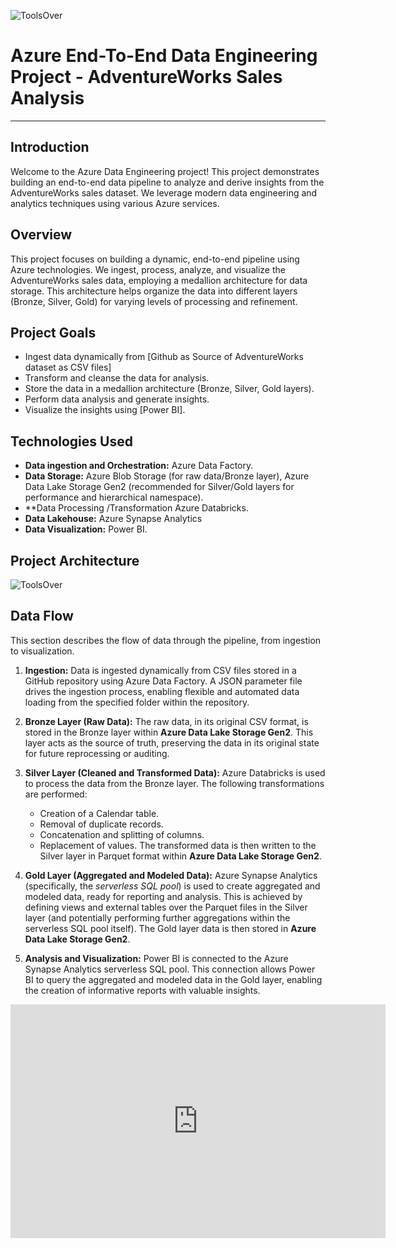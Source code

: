 ![ToolsOver](https://github.com/Abubakrmali2/DE-Project-AdventureWorks-Sales/blob/main/Images/Untitled-2024-01-27-1406.png)

# Azure End-To-End Data Engineering Project - AdventureWorks Sales Analysis

---

## Introduction

Welcome to the Azure Data Engineering project! This project demonstrates building an end-to-end data pipeline to analyze and derive insights from the AdventureWorks sales dataset.  We leverage modern data engineering and analytics techniques using various Azure services.

## Overview

This project focuses on building a dynamic, end-to-end pipeline using Azure technologies.  We ingest, process, analyze, and visualize the AdventureWorks sales data, employing a medallion architecture for data storage.  This architecture helps organize the data into different layers (Bronze, Silver, Gold) for varying levels of processing and refinement.

## Project Goals 

*   Ingest data dynamically from [Github as Source of AdventureWorks dataset as CSV files]
*   Transform and cleanse the data for analysis.
*   Store the data in a medallion architecture (Bronze, Silver, Gold layers).
*   Perform data analysis and generate insights.
*   Visualize the insights using [Power BI].
  

## Technologies Used 

*   **Data ingestion and Orchestration:** Azure Data Factory.
*   **Data Storage:** Azure Blob Storage (for raw data/Bronze layer), Azure Data Lake Storage Gen2 (recommended for Silver/Gold layers for performance and hierarchical namespace).
*   **Data Processing /Transformation Azure Databricks.
*   **Data Lakehouse:** Azure Synapse Analytics  
*   **Data Visualization:**  Power BI.

## Project Architecture
![ToolsOver](https://github.com/Abubakrmali2/DE-Project-AdventureWorks-Sales/blob/main/Images/Untitled-2024-01-27-1406.png)


## Data Flow

This section describes the flow of data through the pipeline, from ingestion to visualization.

1.  **Ingestion:** Data is ingested dynamically from CSV files stored in a GitHub repository using Azure Data Factory. A JSON parameter file drives the ingestion process, enabling flexible and automated data loading from the specified folder within the repository.

2.  **Bronze Layer (Raw Data):** The raw data, in its original CSV format, is stored in the Bronze layer within **Azure Data Lake Storage Gen2**. This layer acts as the source of truth, preserving the data in its original state for future reprocessing or auditing.

3.  **Silver Layer (Cleaned and Transformed Data):** Azure Databricks is used to process the data from the Bronze layer. The following transformations are performed:
    *   Creation of a Calendar table.
    *   Removal of duplicate records.
    *   Concatenation and splitting of columns.
    *   Replacement of values.
    The transformed data is then written to the Silver layer in Parquet format within **Azure Data Lake Storage Gen2**.

4.  **Gold Layer (Aggregated and Modeled Data):** Azure Synapse Analytics (specifically, the *serverless SQL pool*) is used to create aggregated and modeled data, ready for reporting and analysis. This is achieved by defining views and external tables over the Parquet files in the Silver layer (and potentially performing further aggregations within the serverless SQL pool itself). The Gold layer data is then stored in **Azure Data Lake Storage Gen2**.

5.  **Analysis and Visualization:** Power BI is connected to the Azure Synapse Analytics serverless SQL pool. This connection allows Power BI to query the aggregated and modeled data in the Gold layer, enabling the creation of informative reports with valuable insights.


<iframe title="Aw-Sales_report" width="600" height="373.5" src="https://app.powerbi.com/view?r=eyJrIjoiYzcxMDBiMjItMGRjYi00NDc5LWJmNzQtYmNjZGYyNzM2YWU4IiwidCI6IjcyZTFhYTg1LTI5NjMtNDk3Yi1hOThhLWQ5MDk5M2ZiMDQ2NiIsImMiOjl9" frameborder="0" allowFullScreen="true"></iframe>
